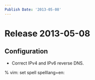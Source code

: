 ```yaml
---
Publish Date: '2013-05-08'
---
```


# Release 2013-05-08

## Configuration

- Correct IPv4 and IPv6 reverse DNS.

% vim: set spell spelllang=en:
